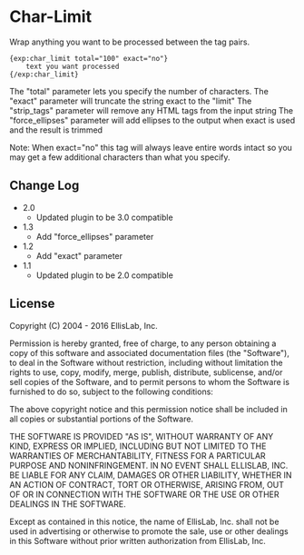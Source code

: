 # Char-Limit

Wrap anything you want to be processed between the tag pairs.

	{exp:char_limit total="100" exact="no"}
		text you want processed
	{/exp:char_limit}

The "total" parameter lets you specify the number of characters.
The "exact" parameter will truncate the string exact to the "limit"
The "strip_tags" parameter will remove any HTML tags from the input string
The "force_ellipses" parameter will add ellipses to the output when exact is used and the result is trimmed

Note: When exact="no" this tag will always leave entire words intact so you may get a few additional characters than what you specify.

## Change Log

- 2.0
	- Updated plugin to be 3.0 compatible
- 1.3
    -  Add "force_ellipses" parameter
- 1.2
	- Add "exact" parameter
- 1.1
	- Updated plugin to be 2.0 compatible

## License

Copyright (C) 2004 - 2016 EllisLab, Inc.

Permission is hereby granted, free of charge, to any person obtaining a copy of this software and associated documentation files (the "Software"), to deal in the Software without restriction, including without limitation the rights to use, copy, modify, merge, publish, distribute, sublicense, and/or sell copies of the Software, and to permit persons to whom the Software is furnished to do so, subject to the following conditions:

The above copyright notice and this permission notice shall be included in all copies or substantial portions of the Software.

THE SOFTWARE IS PROVIDED "AS IS", WITHOUT WARRANTY OF ANY KIND, EXPRESS OR IMPLIED, INCLUDING BUT NOT LIMITED TO THE WARRANTIES OF MERCHANTABILITY, FITNESS FOR A PARTICULAR PURPOSE AND NONINFRINGEMENT. IN NO EVENT SHALL ELLISLAB, INC. BE LIABLE FOR ANY CLAIM, DAMAGES OR OTHER LIABILITY, WHETHER IN AN ACTION OF CONTRACT, TORT OR OTHERWISE, ARISING FROM, OUT OF OR IN CONNECTION WITH THE SOFTWARE OR THE USE OR OTHER DEALINGS IN THE SOFTWARE.

Except as contained in this notice, the name of EllisLab, Inc. shall not be used in advertising or otherwise to promote the sale, use or other dealings in this Software without prior written authorization from EllisLab, Inc.
